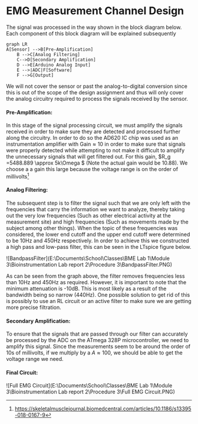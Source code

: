 # EMG Measurement Channel Design 

The signal was processed in the way shown in the block diagram below. Each component of this block diagram will be explained subsequently

```mermaid
graph LR
A[Sensor] -->B[Pre-Amplification]
	B -->C[Analog Filtering]
	C-->D[Secondary Amplification]
	D -->E[Arduino Analog Input]
	E -->|ADC|F[Software]
	F -->G[Output]

```

We will not cover the sensor or past the analog-to-digital conversion since this is out of the scope of the design assignment and thus will only cover the analog circuitry required to process the signals received by the sensor.

#### Pre-Amplification:

In this stage of the signal processing circuit, we must amplify the signals received in order to make sure they are detected and processed further along the circuitry. In order to do so the AD620 IC chip was used as an instrumentation amplifier with $\text{Gain} \approx 10$ in order to make sure that signals were properly detected while attempting to not make it difficult to amplify the unnecessary signals that will get filtered out. For this gain, $R_g =5488.889 \approx 5k\Omega $ (Note the actual gain would be 10.88). We choose a a gain this large because the voltage range is on the order of millivolts[^1]

[^1]:https://skeletalmusclejournal.biomedcentral.com/articles/10.1186/s13395-018-0167-9

#### Analog Filtering:

The subsequent step is to filter the signal such that we are only left with the frequencies that carry the information we want to analyze, thereby taking out the very low frequencies (Such as other electrical activity at the measurement site) and high frequencies (Such as movements made by the subject among other things). When the topic of these frequencies was considered, the lower end cutoff and the upper end cutoff were determined to be 10Hz and 450Hz respectively. In order to achieve this we constructed a high pass and low-pass filter, this can be seen in the LTspice figure below.

![BandpassFilter](E:\Documents\School\Classes\BME Lab 1\Module 3\Bioinstrumentation Lab report 2\Procedure 3\BandpassFilter.PNG)

As can be seen from the graph above, the filter removes frequencies less than 10Hz and 450Hz as required. However, it is important to note that the minimum attenuation is -10dB. This is most likely as a result of the bandwidth being so narrow (440Hz). One possible solution to get rid of this is possibly to use an RL circuit or an active filter to make sure we are getting more precise filtration.



#### Secondary Amplification:

To ensure that the signals that are passed through our filter can accurately be processed by the ADC on the ATmega 328P microcontroller, we need to amplify this signal. Since the measurements seem to be around the order of 10s of millivolts, if we multiply by a $A \approx 100$, we should be able to get the voltage range we need. 

#### Final Circuit:

![Full EMG Circuit](E:\Documents\School\Classes\BME Lab 1\Module 3\Bioinstrumentation Lab report 2\Procedure 3\Full EMG Circuit.PNG)

